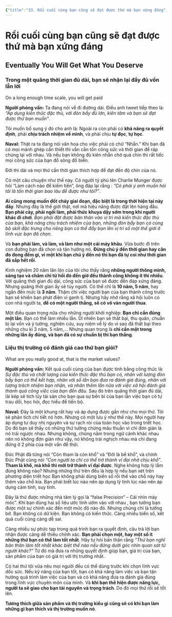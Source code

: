 ```yaml
---
{"title":"33. Rồi cuối cùng bạn cũng sẽ đạt được thứ mà bạn xứng đáng","author":["Naval Ravikant"],"type":"chapter","category":"finance","related":["[[💸 Làm giàu không cần may mắn]]"],"word-count":1249,"dg-publish":true,"dg-hide":true,"tags":["publish","Naval-Ravikant","rich","finance"],"deck":null,"anki tags":null,"permalink":"/2-reading/books/lam-giau-khong-can-may-man-naval/33-roi-cuoi-cung-ban-cung-se-dat-duoc-thu-ma-ban-xung-dang/","hide":true,"dgPassFrontmatter":true}
---
```


# Rồi cuối cùng bạn cũng sẽ đạt được thứ mà bạn xứng đáng
## Eventually You Will Get What You Deserve  
### Trong một quãng thời gian đủ dài, bạn sẽ nhận lại đầy đủ vốn lẫn lời
On a long enough time scale, you will get paid  

**Người phỏng vấn:** Ta đang nói về đi đường dài. Điều anh tweet tiếp theo là: *“Áp dụng kiến thức đặc thù, với đòn bẩy đủ lớn, kiên tâm và bạn sẽ đạt được thứ bạn muốn”*.

Tôi muốn bổ sung ý đó cho anh là: Ngoài ra còn phải có **khả năng ra quyết định**, phải **chịu trách nhiệm về mình**, và phải chịu **tự đọc**, **tự học**.

**Naval:** Thật ra ta đang nói văn hoa cho việc phải có chữ “Nhẫn.” Khi bạn đã có mọi mảnh ghép cần thiết thì vẫn cần tốn công sức và thời gian để ráp chúng lại với nhau. Và nếu bạn không đủ kiên nhẫn chờ quả chín thì rất tiếc mọi công sức của bạn đổ sông đổ biển.

Đời thì dài và mọi thứ cần thời gian thích hợp để đạt đến độ chín của nó.

Có một câu chuyện như thế này. Có người tỷ phú tên Charlie Munger được hỏi “Làm cách nào để kiếm tiền”, ông đáp lại rằng : *”Có phải ý anh muốn hỏi tôi là tốn thời gian bao lâu để được như tôi?”*.

**Ai cũng mong muốn đốt cháy giai đoạn, đặc biệt là trong thời hiện tại này đây**. Nhưng đây là thế giới thật, nơi mà hiệu năng được đặt lên hàng đầu. **Bạn phải cày, phải ngồi làm, phải thức khuya dậy sớm trong khi người khác đi chơi**. *Bạn phải đặt được bản thân vào vị trí mà kiến thức đặc thù của bạn, khả năng chịu trách nhiệm của bạn, những đòn bẩy bạn có cùng bộ skill đặc trưng cho riêng bạn có thể đẩy bạn lên vị trí số một thế giới ở lĩnh vực bạn đã chọn*.

Và **bạn phải làm, và làm, và làm như một cái máy khâu**. Vừa bước đi trên con đường bạn đã chọn và tận hưởng nó. **Đừng chú ý đến thời gian hay cân đo đong đếm gì, vì một khi bạn chú ý đến nó thì bạn đã tự coi như thời gian đã sắp hết rồi**.

Kinh nghiệm 20 năm lăn lộn của tôi cho thấy rằng **những người thông minh, sáng tạo và chăm chỉ từ hồi đó đến giờ đều thành công không ít thì nhiều**. Với quãng thời gian đủ dài, công sức của bạn sẽ được đền đáp xứng đáng. Nhưng quãng thời gian ấy sẽ tùy người. Có thể chỉ là **10 năm, 5 năm**, hay ngắn đến mức là **3 năm**. Thậm chí việc người bạn của bạn thành công trước bạn sẽ khiến bạn phát điên vì ganh tị. Nhưng hãy nhớ rằng xã hội luôn có con nhà người ta, **để có một người thắng, sẽ có vô vàn người thua**.

Một điều quan trọng nữa cho những người khởi nghiệp: **Bạn chỉ cần đúng một lần**. Bạn có thể làm nhiều lần. Dĩ nhiên bạn sẽ thất bại, thu quân, chuẩn bị lại vốn và ý tưởng, nghiên cứu, suy niệm về lý do vì sao đã thất bại theo những chu kì 3 năm, 5 năm,… Nhưng quan trọng là **chỉ cần một trong những lần ấy đúng, và bạn đã có sự chuẩn bị thì bạn thắng**.

### Liệu thị trường có đánh giá cao thứ bạn giỏi?
What are you really good at, that is the market values?

**Người phỏng vấn:** Kết quả cuối cùng của bạn được tính bằng công thức là: *Sự đặc thù và chất lượng của kiến thức đặc thù bạn có, nhân với lượng đòn bẩy bạn có thể kết hợp, nhân với số lần bạn đưa ra đánh giá đúng, nhân với lượng trách nhiệm bạn nhận, và nhân thêm lần nữa với việc xã hội đánh giá thành quả công việc của bạn đến đâu*. Sau đó trên quãng thời gian đủ dài, lãi kép sẽ tích lũy tài sản cho bạn qua sự bền bỉ của bạn lẫn việc bạn có tự trau dồi, học hỏi, đọc hiểu để tiến bộ.

**Naval:** Đây là một khung rất hay và áp dụng được gần như cho mọi thứ. Tôi sẽ phân tích chi tiết nó hơn. Nhưng có một lưu ý như thế này. Mọi người hay áp dụng tư duy nhị nguyên và sự rạch ròi của toán học vào trong triết học. Do đó bạn sẽ thấy có những thứ tưởng chừng mâu thuẫn vì chỉ đơn giản là nó trái ngược nhau. Nhưng không, chúng nằm trong ngữ cảnh khác nhau nên nó không đơn giản như vậy, nó không trái nghịch nhau mà chỉ đang đứng ở 2 phía của một vấn đề thôi.

Đức Phật đã từng nói “Còn tham là còn khổ” và “Đời là bể khổ“, và chính Đức Phật cũng nói *“Con người ta chỉ có thể trở thành vĩ đại nhờ chịu khổ”*. **Tham là khổ, mà khổ thì mới trở thành vĩ đại được**. Nghe không hợp lý lắm đúng không nào? Nhưng những thứ trên đều là hợp lý nếu bạn xét trên phương diện triết học Bạn không phải dùng biến số rồi thế vào chỗ này hay thêm vào chỗ kia. Bạn phải biết lúc nào nên áp dụng lý tính lúc nào nên áp dụng cảm tính, suy tính.

Đây là thứ được những nhà tâm lý gọi là “false Precision” – Cái nhìn máy móc”. Khi bạn dùng hai số liệu ước tính ướm vào với nhau , bạn tưởng bạn được một sự chính xác đến một mức độ nào đó. Nhưng chúng chỉ là tưởng bở. Bạn không có dữ kiện. Bạn không có kiến thức. Càng nhiều biến số, kết quả cuối cùng càng dễ sai.

Càng nhiều sự phức tạp trong quá trình bạn ra quyết định, câu trả lời bạn nhận được càng dễ thiếu chính xác. **Bạn phải chọn một, hay một số ít những thứ bạn có thể làm tốt nhất**. Hãy tự hỏi bản thân rằng *“Thứ bạn nghĩ bản thân làm tốt nhất khác biệt thế nào nếu đứng dưới góc nhìn quan sát từ người khác?”* Từ đó mà đưa ra những quyết định giúp bạn, giá trị của bạn, sản phẩm của bạn có giá trị với thị trường nhất.

Có hai thứ tôi vừa nêu mọi người đều có thể dùng trước khi chọn lĩnh vực dốc sức. Nếu kỹ năng của bạn tốt, bạn có khả năng làm việc và bạn tận hưởng quá trình làm việc của bạn và có khả năng đưa ra đánh giá đúng trong lĩnh vực chuyên môn của mình. Và **khi bạn thể hiện được năng lực, người ta sẽ giao cho bạn tài nguyên và trọng trách**. Do đó mọi thứ rồi sẽ tốt lên.

**Tương thích giữa sản phẩm và thị trường kiểu gì cũng sẽ có khi bạn làm những gì bạn thích và thị trường muốn nó**.